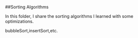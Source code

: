 ##Sorting Algorithms

In this folder, I share the sorting algorithms I learned with some optimizations.

bubbleSort,insertSort,etc.




